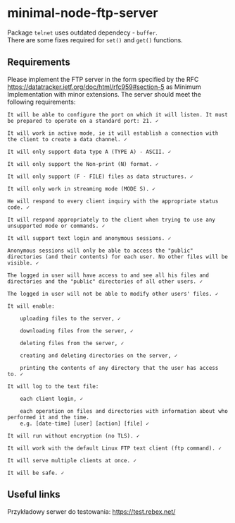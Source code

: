 # minimal-node-ftp-server
Package `telnet` uses outdated dependecy - `buffer`.<br/>
There are some fixes required for `set()` and `get()` functions.

## Requirements
Please implement the FTP server in the form specified by the RFC https://datatracker.ietf.org/doc/html/rfc959#section-5 as Minimum Implementation with minor extensions. The server should meet the following requirements:

    It will be able to configure the port on which it will listen. It must be prepared to operate on a standard port: 21. ✓

    It will work in active mode, ie it will establish a connection with the client to create a data channel. ✓

    It will only support data type A (TYPE A) - ASCII. ✓

    It will only support the Non-print (N) format. ✓

    It will only support (F - FILE) files as data structures. ✓

    It will only work in streaming mode (MODE S). ✓

    He will respond to every client inquiry with the appropriate status code. ✓

    It will respond appropriately to the client when trying to use any unsupported mode or commands. ✓

    It will support text login and anonymous sessions. ✓

    Anonymous sessions will only be able to access the "public" directories (and their contents) for each user. No other files will be visible. ✓

    The logged in user will have access to and see all his files and directories and the "public" directories of all other users. ✓

    The logged in user will not be able to modify other users' files. ✓

    It will enable:

        uploading files to the server, ✓

        downloading files from the server, ✓

        deleting files from the server, ✓

        creating and deleting directories on the server, ✓

        printing the contents of any directory that the user has access to. ✓

    It will log to the text file:

        each client login, ✓

        each operation on files and directories with information about who performed it and the time.
        e.g. [date-time] [user] [action] [file] ✓

    It will run without encryption (no TLS). ✓

    It will work with the default Linux FTP text client (ftp command). ✓

    It will serve multiple clients at once. ✓

    It will be safe. ✓

## Useful links

Przykładowy serwer do testowania: https://test.rebex.net/
